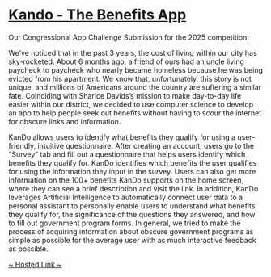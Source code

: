 # [Kando - The Benefits App](http://kando.govt.hu/)

Our Congressional App Challenge Submission for the 2025 competition:

We’ve noticed that in the past 3 years, the cost of living within our city has sky-rocketed. About 6 months ago, a friend of ours had an uncle living paycheck to paycheck who nearly became homeless because he was being evicted from his apartment. We know that, unfortunately, this story is not unique, and millions of Americans around the country are suffering a similar fate. Coinciding with Sharice Davids’s mission to make day-to-day life easier within our district, we decided to use computer science to develop an app to help people seek out benefits without having to scour the internet for obscure links and information.

KanDo allows users to identify what benefits they qualify for using a user-friendly, intuitive questionnaire. After creating an account, users go to the “Survey” tab and fill out a questionnaire that helps users identify which benefits they qualify for. KanDo identifies which benefits the user qualifies for using the information they input in the survey. Users can also get more information on the 100+ benefits KanDo supports on the home screen, where they can see a brief description and visit the link. In addition, KanDo leverages Artificial Intelligence to automatically connect user data to a personal assistant to personally enable users to understand what benefits they qualify for, the significance of the questions they answered, and how to fill out government program forms. In general, we tried to make the process of acquiring information about obscure government programs as simple as possible for the average user with as much interactive feedback as possible.

[~ Hosted Link ~](http://kando.govt.hu/)

